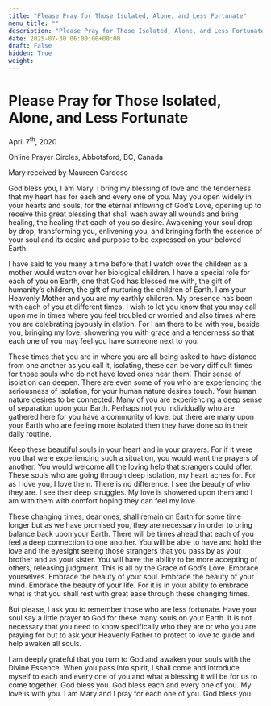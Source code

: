 ```yaml
---
title: "Please Pray for Those Isolated, Alone, and Less Fortunate"
menu_title: ""
description: "Please Pray for Those Isolated, Alone, and Less Fortunate"
date: 2025-07-30 06:00:00+00:00
draft: False
hidden: True
weight:
---
```

# Please Pray for Those Isolated, Alone, and Less Fortunate

April 7<sup>th</sup>, 2020

Online Prayer Circles, Abbotsford, BC, Canada

Mary received by Maureen Cardoso

God bless you, I am Mary. I bring my blessing of love and the tenderness that my heart has for each and every one of you. May you open widely in your hearts and souls, for the eternal inflowing of God’s Love, opening up to receive this great blessing that shall wash away all wounds and bring healing, the healing that each of you so desire.  Awakening your soul drop by drop, transforming you, enlivening you, and bringing forth the essence of your soul and its desire and purpose to be expressed on your beloved Earth.

I have said to you many a time before that I watch over the children as a mother would watch over her biological children. I have a special role for each of you on Earth, one that God has blessed me with, the gift of humanity’s children, the gift of nurturing the children of Earth. I am your Heavenly Mother and you are my earthly children. My presence has been with each of you at different times. I wish to let you know that you may call upon me in times where you feel troubled or worried and also times where you are celebrating joyously in elation. For I am there to be with you, beside you, bringing my love, showering you with grace and a tenderness so that each one of you may feel you have someone next to you.

These times that you are in where you are all being asked to have distance from one another as you call it, isolating, these can be very difficult times for those souls who do not have loved ones near them. Their sense of isolation can deepen. There are even some of you who are experiencing the seriousness of isolation, for your human nature desires touch. Your human nature desires to be connected. Many of you are experiencing a deep sense of separation upon your Earth. Perhaps not you individually who are gathered here for you have a community of love, but there are many upon your Earth who are feeling more isolated then they have done so in their daily routine.

Keep these beautiful souls in your heart and in your prayers. For if it were you that were experiencing such a situation, you would want the prayers of another. You would welcome all the loving help that strangers could offer. These souls who are going through deep isolation, my heart aches for. For as I love you, I love them. There is no difference. I see the beauty of who they are. I see their deep struggles. My love is showered upon them and I am with them with comfort hoping they can feel my love.

These changing times, dear ones, shall remain on Earth for some time longer but as we have promised you, they are necessary in order to bring balance back upon your Earth. There will be times ahead that each of you feel a deep connection to one another. You will be able to have and hold the love and the eyesight seeing those strangers that you pass by as your brother and as your sister. You will have the ability to be more accepting of others, releasing judgment. This is all by the Grace of God’s Love. Embrace yourselves. Embrace the beauty of your soul. Embrace the beauty of your mind. Embrace the beauty of your life. For it is in your ability to embrace what is that you shall rest with great ease through these changing times.

But please, I ask you to remember those who are less fortunate. Have your soul say a little prayer to God for these many souls on your Earth. It is not necessary that you need to know specifically who they are or who you are praying for but to ask your Heavenly Father to protect to love to guide and help awaken all souls.

I am deeply grateful that you turn to God and awaken your souls with the Divine Essence. When you pass into spirit, I shall come and introduce myself to each and every one of you and what a blessing it will be for us to come together. God bless you. God bless each and every one of you. My love is with you. I am Mary and I pray for each one of you. God bless you.
